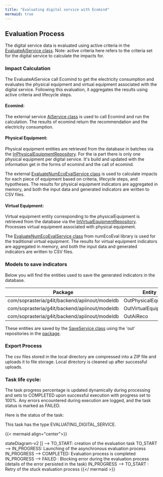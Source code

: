 ```yaml
---
title: "Evaluating digital service with Ecomind"
mermaid: true
---
```


## Evaluation Process

The digital service data is evaluated using active criteria in
the [EvaluateAiService class](https://github.com/G4ITTeam/g4it/blob/main/services/backend/src/main/java/com/soprasteria/g4it/backend/apievaluating/business/asyncevaluatingservice/EvaluateAiService.java).
Note: active criteria here refers to the criteria set for the digital service to calculate the impacts for.

### Impact Calculation

The EvaluateAiService call Ecomind to get the electricity consumption and evaluates the physical equipment and virtual equipment associated with the digital service.
Following this evaluation, it aggregates the results using active criteria and lifecycle steps.

#### Ecomind:
The external
service [AiService class](https://github.com/teamg4it/g4it/blob/main/services/backend/src/main/java/com/soprasteria/g4it/backend/apiaiservice/business/AiService.java)
is used to call Ecomind and run the calculation.
The results of ecomind return the recommendation and the electricity consumption.

#### Physical Equipment:

Physical equipment entities are retrieved from the database in batches via
the [InPhysicalEquipmentRepository](https://github.com/G4ITTeam/g4it/blob/main/services/backend/src/main/java/com/soprasteria/g4it/backend/apiinout/repository/InPhysicalEquipmentRepository.java).
For the ia part there is only one physical equipment per digital service.
It's build and updated with the information get in the forms of ecomind and the call of ecomind.

The
external [EvaluateNumEcoEvalService class](https://github.com/G4ITTeam/g4it/blob/main/services/backend/src/main/java/com/soprasteria/g4it/backend/apievaluating/business/asyncevaluatingservice/engine/numecoeval/EvaluateNumEcoEvalService.java)
is used to calculate impacts for each piece of equipment based on criteria, lifecycle steps, and hypotheses.
The results for physical equipment indicators are aggregated in memory, and both the input data and generated indicators
are written to CSV files.

#### Virtual Equipment:

Virtual equipment entity corresponding to the physicalEquipment is retrieved from the database via
the [InVirtualEquipmentRepository](https://github.com/G4ITTeam/g4it/blob/main/services/backend/src/main/java/com/soprasteria/g4it/backend/apiinout/repository/InVirtualEquipmentRepository.java).
Processes virtual equipment associated with physical equipment.

The [EvaluateNumEcoEvalService class](https://github.com/G4ITTeam/g4it/blob/main/services/backend/src/main/java/com/soprasteria/g4it/backend/apievaluating/business/asyncevaluatingservice/engine/numecoeval/EvaluateNumEcoEvalService.java)
from numEcoEval library is used for the traditional virtual equipment.
The results for virtual equipment indicators are aggregated in memory, and both the input data and generated indicators
are written to CSV files.

### Models to save indicators

Below you will find the entities used to save the generated indicators in the database.

| Package                                       | Entity               | table                                                                                                                              |
|-----------------------------------------------|----------------------|------------------------------------------------------------------------------------------------------------------------------------|
| com/soprasteria/g4it/backend/apiinout/modeldb | OutPhysicalEquipment | [out_physical_equipment](../../db/digital_service_output) |
| com/soprasteria/g4it/backend/apiinout/modeldb | OutVirtualEquipment  | [out_virtual_equipment](../../db/digital_service_output)  |
| com/soprasteria/g4it/backend/apiinout/modeldb | OutAiReco        | [out_ai_reco](../../db/digital_service_output)               |

These entities are saved by
the [SaveService class](https://github.com/G4ITTeam/g4it/blob/main/services/backend/src/main/java/com/soprasteria/g4it/backend/apievaluating/business/asyncevaluatingservice/SaveService.java)
using the 'out' repositories in
the [package](https://github.com/G4ITTeam/g4it/tree/main/services/backend/src/main/java/com/soprasteria/g4it/backend/apiinout/repository).

### Export Process

The csv files stored in the local directory are compressed into a ZIP file and uploads it to file storage.
Local directory is cleaned up after successful uploads.

### Task life cycle:

The task progress percentage is updated dynamically during processing and sets to COMPLETED upon successful execution
with progress set to 100%.
Any errors encountered during execution are logged, and the task status is marked as FAILED.

Here is the status of the task:

This task has the type EVALUATING_DIGITAL_SERVICE.

{{< mermaid align="center">}}

stateDiagram-v2
[] --> TO_START: creation of the evaluation task
TO_START --> IN_PROGRESS: Launching of the asynchronous evaluation process
IN_PROGRESS --> COMPLETED: Evaluation process is completed
IN_PROGRESS --> FAILED : Blocking error during the evaluation process (details of the error persisted in the task)
IN_PROGRESS --> TO_START : Retry of the stuck evaluation process
{{</ mermaid >}}
